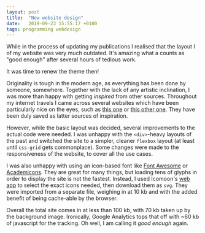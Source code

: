 ```yaml
---
layout: post
title:  "New website design"
date:   2019-09-23 15:55:17 +0100
tags: programming webdesign
---
```


While in the process of updating my publications I realised that the layout I of my
website was very much outdated. It's amazing what a counts as "good enough" after several
hours of tedious work.

It was time to renew the theme then!

Originality is tough in the modern age, as everything has been done by someone, somewhere.
Together with the lack of any artistic inclination, I was more than happy with getting
_inspired_ from other sources. Throughout my internet travels I came across several
websites which have been particularly nice on the eyes, such as [this one](https://swdg.io/)
or [this other one](https://thelehhman.com/). They have been duly saved as latter sources
of inspiration.

However, while the basic layout was decided, several improvements to the actual code were
needed. I was unhappy with the `<div>`-heavy layouts of the past and switched the site to
a simpler, cleaner `flexbox` layout (at least until `css-grid` gets commonplace). Some
changes were made to the responsiveness of the website, to cover all the use cases.

I was also unhappy with using an icon-based font like [Font Awesome](https://fontawesome.com)
or [Academicons](https://jpswalsh.github.io/academicons/). They are great for many things,
but loading tens of glyphs in order to display the site is not the fastest. Instead, I
used Icomoon's [web app](https://icomoon.io/app/) to select the exact icons needed, then
download them as `svg`. They were imported from a separate file, weighing in at 10 kb and
with the added benefit of being cache-able by the browser.

Overall the total site comes in at less than 100 kb, with 70 kb taken up by the background
image. Ironically, Google Analytics tops that off with ~60 kb of javascript for the
tracking. Oh well, I am calling it _good enough_ again.

